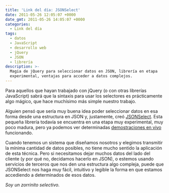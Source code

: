 ```yaml
---
title: 'Link del día: JSONSelect'
date: 2011-05-26 12:05:07 +0000
date_gmt: 2011-05-26 14:05:07 +0000
categories:
  - Link del día
tags:
  - datos
  - JavaScript
  - desarrollo web
  - jQuery
  - JSON
  - librería
description: >-
  Magia de jQuery para seleccionar datos en JSON, librería en etapa
  experimental, ventajas para acceder a datos complejos.
---
```



Para aquellos que hayan trabajado con jQuery (o con otras librerías JavaScript) sabrá que la sintaxis para usar los selectores es prácticamente algo mágico, que hace muchísimo más simple nuestro trabajo.

Alguien pensó que sería muy buena idea poder seleccionar datos en esa forma desde una estructura en JSON y, justamente, creó [JSONSelect](http://jsonselect.org). Esta pequeña librería todavía se encuentra en una etapa muy experimental, muy poco madura, pero ya podemos ver determinadas [demostraciones en vivo](http://jsonselect.org/#tryit) funcionando.

Cuando tenemos un sistema que diseñamos nosotros y elegimos transmitir la mínima cantidad de datos posibles, no tiene mucho sentido la aplicación de esta técnica. Pero si necesitamos dejar muchos datos del lado del cliente (y por qué no, decidamos hacerlo en JSON), o estemos usando servicios de terceros que nos den una estructura algo compleja, puede que JSONSelect nos haga muy fácil, intuitivo y legible la forma en que estamos accediendo a determinados de esos datos.

_Soy un zorrinito selectivo._

